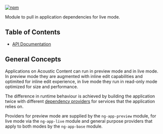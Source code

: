 [![npm](https://img.shields.io/npm/v/@acoustic-content-sdk/ng-app-live.svg?style=flat-square)](https://www.npmjs.com/package/@acoustic-content-sdk/ng-app-live)

Module to pull in application dependencies for live mode.

## Table of Contents

- [API Documentation](./markdown/ng-app-live.md)

## General Concepts

Applications on Acoustic Content can run in preview mode and in live mode. In preview mode they are augmented with inline edit capabilities and optimited for inline edit experience, in live mode they run in read-only mode optimized for size and performance.

The difference in runtime behaviour is achieved by building the application twice with different [dependency providers](https://angular.io/guide/dependency-injection) for services that the application relies on.

Providers for preview mode are supplied by the `ng-app-preview` module, for live mode via the `ng-app-live` module and general purpose providers that apply to both modes by the `ng-app-base` module.
